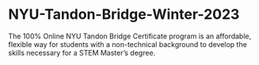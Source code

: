 # NYU-Tandon-Bridge-Winter-2023
The 100% Online NYU Tandon Bridge Certificate program is an affordable, flexible way for students with a non-technical background to develop the skills necessary for a STEM Master’s degree.
